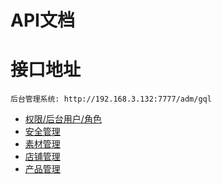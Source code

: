 # API文档

# 接口地址
```angular2html
后台管理系统: http://192.168.3.132:7777/adm/gql
```

* [权限/后台用户/角色](./sys.md)
* [安全管理](./sys.md)
* [素材管理](./sys.md)
* [店铺管理](./sys.md)
* [产品管理](./sys.md)
